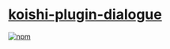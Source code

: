# [koishi-plugin-dialogue](https://koishi.js.org/community/teach/)

[![npm](https://img.shields.io/npm/v/koishi-plugin-dialogue?style=flat-square)](https://www.npmjs.com/package/koishi-plugin-dialogue)

